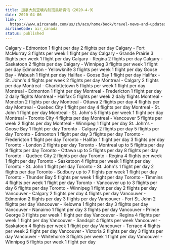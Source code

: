 ```yaml
---
title: 加拿大航空境内航班最新资讯（2020-4-9）
date: 2020-04-06
link: >-
  https://www.aircanada.com/us/zh/aco/home/book/travel-news-and-updates/2020/china-travel.html#/na-1
airlineCode: air_canada
status: published
---
```

Calgary - Edmonton 1 flight per day 2 flights per day Calgary - Fort McMurray 3 flights per week 1 flight per day Calgary - Grande Prairie 3 flights per week 1 flight per day Calgary - Regina 2 flights per day Calgary - Saskatoon 2 flights per day Calgary - Winnipeg 3 flights per week 1 flight per day Edmonton - Yellowknife 3 flights per week 1 flight per day Goose Bay - Wabush 1 flight per day Halifax - Goose Bay 1 flight per day Halifax - St. John's 4 flights per week 2 flights per day Montreal - Calgary 2 flights per day Montreal - Charlottetown 5 flights per week 1 flight per day Montreal - Edmonton 1 flight per day Montreal - Fredericton 1 flight per day 2 daily flights Montreal - Halifax 5 flights per week 2 daily flights Montreal - Moncton 2 flights per day Montreal - Ottawa 2 flights per day 4 flights per day Montreal - Quebec City 1 flight per day 4 flights per day Montreal - St. John 1 flight per day Montreal - St. John's 5 flights per week 1 flight per day Montreal - Toronto City 4 flights per day Montreal - Vancouver 5 flights per week 2 flights per day Montreal - Winnipeg 1 flight per day St. John's - Goose Bay 1 flight per day Toronto - Calgary 2 flights per day 5 flights per day Toronto - Edmonton 1 flight per day 3 flights per day Toronto - Fredericton 1 flight per day Toronto - Halifax 1 flight per day 3 flights per day Toronto - London 2 flights per day Toronto - Montreal up to 5 flights per day 9 flights per day Toronto - Ottawa up to 5 flights per day 8 flights per day Toronto - Quebec City 2 flights per day Toronto - Regina 4 flights per week 1 flight per day Toronto - Saskatoon 4 flights per week 1 flight per day Toronto - St. John 1 flight per day Toronto - St. John's 1 flight per day 2 flights per day Toronto - Sudbury up to 7 flights per week 1 flight per day Toronto - Thunder Bay 5 flights per week 1 flight per day Toronto - Timmins 4 flights per week 1 flight per day Toronto - Vancouver up to 3 flights per day 6 flights per day Toronto - Winnipeg 1 flight per day 2 flights per day Vancouver - Calgary 2 flights per day 4 flights per day Vancouver - Edmonton 2 flights per day 3 flights per day Vancouver - Fort St. John 2 flights per day Vancouver - Kelowna 1 flight per day 3 flights per day Vancouver - Nanaimo 1 flight per day 3 flights per day Vancouver - Prince George 3 flights per week 1 flight per day Vancouver - Regina 4 flights per week 1 flight per day Vancouver - Sandspit 4 flights per week Vancouver - Saskatoon 4 flights per week 1 flight per day Vancouver - Terrace 4 flights per week 2 flight per day Vancouver - Victoria 2 flights per day 3 flights per day Vancouver - Whitehorse 3 flights per week 1 flight per day Vancouver - Winnipeg 5 flights per week 1 flight per day